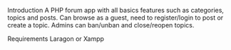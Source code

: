 Introduction
A PHP forum app with all basics features such as categories, topics and posts. Can browse as a guest, need to register/login to post or create a topic. Admins can ban/unban and close/reopen topics.

Requirements
Laragon or Xampp
